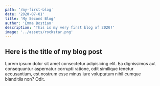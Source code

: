 ```yaml
--- 
path: '/my-first-blog' 
date: '2020-07-01' 
title: 'My Second Blog' 
author: 'Emma Bostian' 
description: 'This is my very first blog of 2020!' 
image: '../assets/rockstar.png'
--- 
```


## Here is the title of my blog post

Lorem ipsum dolor sit amet consectetur adipisicing elit. Ea dignissimos aut consequuntur aspernatur corrupti ratione, odit similique tenetur accusantium, est nostrum esse minus iure voluptatum nihil cumque blanditiis non? Odit.